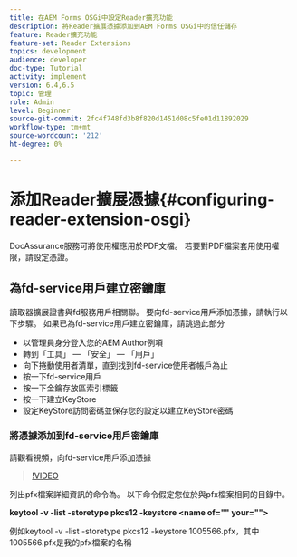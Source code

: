 ```yaml
---
title: 在AEM Forms OSGi中設定Reader擴充功能
description: 將Reader擴展憑據添加到AEM Forms OSGi中的信任儲存
feature: Reader擴充功能
feature-set: Reader Extensions
topics: development
audience: developer
doc-type: Tutorial
activity: implement
version: 6.4,6.5
topic: 管理
role: Admin
level: Beginner
source-git-commit: 2fc4f748fd3b8f820d1451d08c5fe01d11892029
workflow-type: tm+mt
source-wordcount: '212'
ht-degree: 0%

---
```



# 添加Reader擴展憑據{#configuring-reader-extension-osgi}

DocAssurance服務可將使用權應用於PDF文檔。 若要對PDF檔案套用使用權限，請設定憑證。

## 為fd-service用戶建立密鑰庫

讀取器擴展證書與fd服務用戶相關聯。 要向fd-service用戶添加憑據，請執行以下步驟。 如果已為fd-service用戶建立密鑰庫，請跳過此部分

* 以管理員身分登入您的AEM Author例項
* 轉到「工具」 — 「安全」 — 「用戶」
* 向下捲動使用者清單，直到找到fd-service使用者帳戶為止
* 按一下fd-service用戶
* 按一下金鑰存放區索引標籤
* 按一下建立KeyStore
* 設定KeyStore訪問密碼並保存您的設定以建立KeyStore密碼

### 將憑據添加到fd-service用戶密鑰庫

請觀看視頻，向fd-service用戶添加憑據

>[!VIDEO](https://video.tv.adobe.com/v/335849?quality=9&learn=on)


列出pfx檔案詳細資訊的命令為。 以下命令假定您位於與pfx檔案相同的目錄中。

**keytool -v -list -storetype pkcs12 -keystore  &lt;name of=&quot;&quot; your=&quot;&quot;>**

例如keytool -v -list -storetype pkcs12 -keystore 1005566.pfx，其中1005566.pfx是我的pfx檔案的名稱













